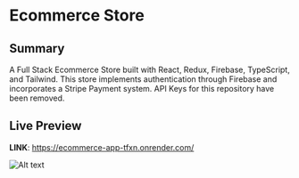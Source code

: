 # Ecommerce Store

## Summary

A Full Stack Ecommerce Store built with React, Redux, Firebase, TypeScript, and Tailwind. 
This store implements authentication through Firebase and incorporates a Stripe Payment system.
API Keys for this repository have been removed.

## Live Preview

**LINK**: https://ecommerce-app-tfxn.onrender.com/

![Alt text](https://i.imgur.com/I1akGgn.jpeg)
